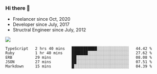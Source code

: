 ### Hi there 👋

- Freelancer since Oct, 2020
- Developer since July, 2017
- Structral Engineer since July, 2012

<img src="https://github-readme-stats.vercel.app/api?username=an-lee&show_icons=true&icon_color=0366d6&text_color=24292e&bg_color=ffffff&hide_title=true" />

<!--START_SECTION:waka-->
```text
TypeScript   2 hrs 40 mins   ███████████░░░░░░░░░░░░░░   44.42 % 
Ruby         1 hr 40 mins    ███████░░░░░░░░░░░░░░░░░░   27.62 % 
ERB          29 mins         ██░░░░░░░░░░░░░░░░░░░░░░░   08.08 % 
JSON         27 mins         ██░░░░░░░░░░░░░░░░░░░░░░░   07.51 % 
Markdown     15 mins         █░░░░░░░░░░░░░░░░░░░░░░░░   04.39 % 
```
<!--END_SECTION:waka-->
